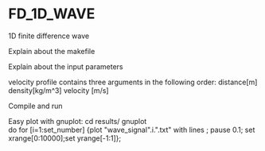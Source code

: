 # FD_1D_WAVE
1D finite difference wave

Explain about the makefile

Explain about the input parameters

velocity profile contains three arguments in the following order: distance[m]	density[kg/m^3]		velocity [m/s]	 

Compile and run 

Easy plot with gnuplot:
cd results/	
gnuplot		
do for [i=1:set_number] {plot  "wave_signal".i.".txt" with lines ; pause 0.1; set xrange[0:10000];set yrange[-1:1]};


